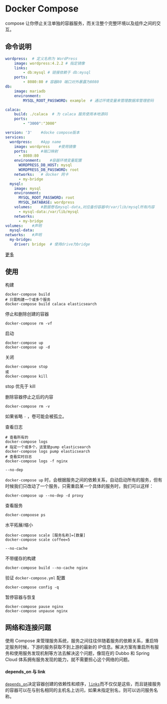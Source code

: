 # Docker Compose

compose 让你停止关注单独的容器服务，而关注整个完整环境以及组件之间的交互。

## 命令说明

```yaml
wordpress:  # 定义名称为 WordPress
	image: wordpress:4.2.2 # 指定镜像
	links: 
		- db:mysql # 链接依赖于 db:mysql
	ports:
		- 8080:80 # 容器80 端口对外暴露为8080
db:
	image: mariadb
	environment:
		MYSQL_ROOT_PASSWORD: example  # 通过环境变量来管理数据库管理密码
```

```yaml
calaca:
	build: ./calaca  # 为 calaca 服务使用本地源码
	ports: 
		- "3000":"3000"
```

```yaml
version: '3'    #docke compose版本
services:
  wordpress:    #App name
    image: wordpress    #使用镜像
    ports:      #端口映射
      - 8080:80
    environment:    #容器环境变量配置
      WORDPRESS_DB_HOST: mysql
      WORDPRESS_DB_PASSWORD: root
    networks:   # docker 网卡
      - my-bridge
  mysql:
    image: mysql
    environment:
      MYSQL_ROOT_PASSWORD: root
      MYSQL_DATABASE: wordpress
    volumes:    #数据卷名mysql-data,对应备份容器中/var/lib/mysql所有内容
      - mysql-data:/var/lib/mysql
    networks:
      - my-bridge
volumes:    #声明
  mysql-data:
networks:   #声明
  my-bridge:
    driver: bridge  # 使用drive为bridge
```

[更多](https://yeasy.gitbooks.io/docker_practice/compose/compose_file.html)

## 使用

构建

```
docker-compose build
# 只需构建一个或多个服务
docker-compose build calaca elasticsearch
```

停止和删除创建的容器

```
docker-compose rm -vf
```

启动

```
docker-compose up
docker-compose up -d
```

关闭

```
docker-compose stop
或
docker-compose kill
```

stop 优先于 kill

删除容器停止之后的内容

```
docker-compose rm -v
```

如果省略 `-` ，卷可能会被孤立。

查看日志

```
# 查看所有的
docker-compose logs
# 指定一个或多个，这里是pump elasticsearch
docker-compose logs pump elasticsearch
# 查看实时日志
docker-compose logs -f nginx
```

`--no-dep` 

`docker-compose up` 时，会根据服务之间的依赖关系，自动启动所有的服务，但有时候我们只改动了一个服务，只需重启某一个具体的服务时，我们可以这样：

```shell
docker-compose up --no-dep -d proxy
```

查看服务

```
docker-compoose ps
```

水平拓展/缩小

```
docker-compose scale [服务名称]=[数量]
docker-compose scale coffee=5
```

`--no-cache`

不带缓存的构建

```
docker-compose build --no-cache nginx
```

验证 `docker-compose.yml` 配置

```
docker-compose config -q
```

暂停容器与恢复

```
docker-compose pause nginx
docker-compose unpause nginx
```

## 网络和连接问题

使用 Compose 来管理服务系统，服务之间往往伴随着服务的依赖关系，重启特定服务时候，下游的服务获取不到上游的最新的 IP信息。解决方案有重启所有服务和使用服务发现机制等方法去解决这个问题，像现在的 Dubbo 和 Spring Cloud 体系拥有服务发现的能力，就不需要担心这个网络的问题。

#### depends_on 与 link

[`depends_on`](https://docs.docker.com/compose/compose-file/#depends-on)决定容器创建的依赖性和顺序，[`links`](https://docs.docker.com/compose/compose-file/#links)而不仅仅是这些，而且链接服务的容器可以在与别名相同的主机名上访问，如果未指定别名，则可以访问服务名称。

